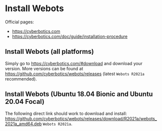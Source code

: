 # Install Webots

Official pages:

- <https://cyberbotics.com>
- <https://cyberbotics.com/doc/guide/installation-procedure>

## Install Webots (all platforms)

Simply go to <https://cyberbotics.com/#download> and download your version. More versions can be found at <https://github.com/cyberbotics/webots/releases> (latest `Webots R2021a` recommended).

## Install Webots (Ubuntu 18.04 Bionic and Ubuntu 20.04 Focal)

The following direct link should work to download and install: <https://github.com/cyberbotics/webots/releases/download/R2021a/webots_2021a_amd64.deb> `Webots R2021a`.
